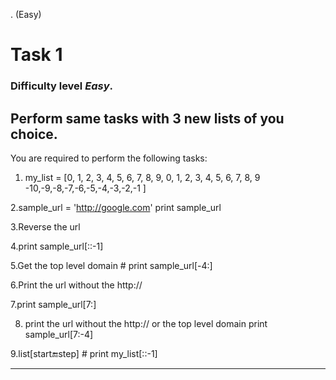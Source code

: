 . (Easy) 

# Task 1 
### Difficulty level _**Easy**_. <br>
## Perform same tasks with 3 new lists of you choice. <br>

You are required to perform the following tasks:
1. my_list = [0, 1, 2, 3, 4, 5, 6, 7, 8, 9, 0, 1, 2, 3, 4, 5, 6, 7, 8, 9 
      -10,-9,-8,-7,-6,-5,-4,-3,-2,-1 ]
 
2.sample_url = 'http://google.com' print sample_url 

3.Reverse the url 

4.print sample_url[::-1] 

5.Get the top level domain # print sample_url[-4:] 

6.Print the url without the http:// 

7.print sample_url[7:] 

8. print the url without the http:// or the top level domain print sample_url[7:-4] 
 
9.list[start:end:step] # print my_list[::-1] 

------------------------------------------------------------------------------------

